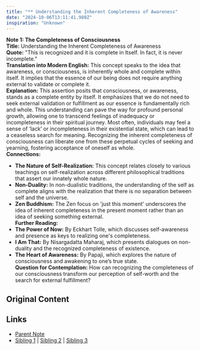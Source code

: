 ```yaml
---
title: "** Understanding the Inherent Completeness of Awareness"
date: "2024-10-06T13:11:41.980Z"
inspiration: "Unknown"
---
```


  
**Note 1: The Completeness of Consciousness**  
**Title:** Understanding the Inherent Completeness of Awareness  
**Quote:** "This is recognized and it is complete in Itself. In fact, it is never incomplete."  
**Translation into Modern English:** This concept speaks to the idea that awareness, or consciousness, is inherently whole and complete within itself. It implies that the essence of our being does not require anything external to validate or complete it.  
**Explanation:** This assertion posits that consciousness, or awareness, stands as a complete entity by itself. It emphasizes that we do not need to seek external validation or fulfillment as our essence is fundamentally rich and whole. This understanding can pave the way for profound personal growth, allowing one to transcend feelings of inadequacy or incompleteness in their spiritual journey. Most often, individuals may feel a sense of ‘lack’ or incompleteness in their existential state, which can lead to a ceaseless search for meaning. Recognizing the inherent completeness of consciousness can liberate one from these perpetual cycles of seeking and yearning, fostering acceptance of oneself as whole.  
**Connections:**  
- **The Nature of Self-Realization:** This concept relates closely to various teachings on self-realization across different philosophical traditions that assert our innately whole nature.  
- **Non-Duality:** In non-dualistic traditions, the understanding of the self as complete aligns with the realization that there is no separation between self and the universe.  
- **Zen Buddhism:** The Zen focus on 'just this moment' underscores the idea of inherent completeness in the present moment rather than an idea of seeking something external.  
**Further Reading:**  
- **The Power of Now:** By Eckhart Tolle, which discusses self-awareness and presence as keys to realizing one's completeness.  
- **I Am That:** By Nisargadatta Maharaj, which presents dialogues on non-duality and the recognized completeness of existence.  
- **The Heart of Awareness:** By Papaji, which explores the nature of consciousness and awakening to one’s true state.  
**Question for Contemplation:** How can recognizing the completeness of our consciousness transform our perception of self-worth and the search for external fulfillment?  


## Original Content



## Links

- [Parent Note](/parent-note.md)
- [Sibling 1](/zettel1.md) | [Sibling 2](/zettel2.md) | [Sibling 3](/zettel3.md)
